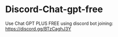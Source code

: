 # Discord-Chat-gpt-free
Use Chat GPT PLUS FREE using discord bot joining: https://discord.gg/BTzCaghJ3Y







                                                                                                                                                                                  